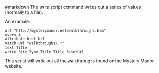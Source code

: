 #markdown
The *write* script command writes out a series of values (normally
	to a file).  

An example:

~~~
url "http://mysterymanor.net/walkthroughs.htm"
every A
attribute href Url
match Url "walkthroughs/.*"
text Title
write Site Type Title Title Base+Url
~~~

This script will write out all the walkthroughs found on the Mystery Manor website.
